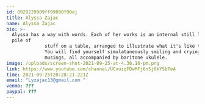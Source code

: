```yaml
---
id: 0929229909ff99090f90ej
title: Alyssa Zajac
name: Alyssa Zajac
bio: >-
  Alyssa has a way with words. Each of her works is an internal still life; a
  pile of
              stuff on a table, arranged to illustrate what it's like to be a human bean wandering in the world.
              You will find yourself simulataneously smiling and crying to her playful and whimsical
              musings, all accompanied by baritone ukulele.
image: /uploads/screen-shot-2021-09-25-at-4.36.16-pm.png
link: https://www.youtube.com/channel/UCvuiqFDwMFj6nSj0kYSbTeA
time: 2021-09-25T20:28:21.221Z
email: "Lyzajac13@gmail.com "
venmo: ???
paypal: ???
---
```

